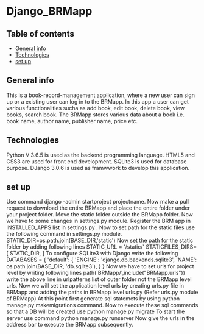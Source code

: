 # Django_BRMapp
## Table of contents
* [General info](#General_info)
* [Technologies](#Technologies)
* [set up](#set_up)

## General info
This is a book-record-management application, where a new user can sign up or a existing user can log in to the BRMapp.
In this app a user can get various functionalities sucha as add book, edit book, delete book, view books, search book.
The BRMapp stores various data about a book i.e. book name, author name, publisher name, price etc.

## Technologies
Python V 3.6.5  is used as the backend programming language.
HTML5 and CSS3 are used for front end development.
SQLite3 is used for database purpose.
DJango 3.0.6 is used as framwwork to develop this application.

## set up
Use command django -admin startproject projectname.
Now make a pull request to download the entire BRMapp and place the entire folder under your project folder.
Move the static folder outside the BRMapp folder.
Now we have to some changes in settings.py module.
Register the BRM app in INSTALLED_APPS list in settings.py .
Now to set path for the static files use the following command in settings.py module.
STATIC_DIR=os.path.join(BASE_DIR,'static')
Now set the path for the static folder by adding following lines
STATIC_URL = '/static/'
STATICFILES_DIRS=[
   STATIC_DIR,
]
To configure SQLite3 with Django write the following
DATABASES = {
    'default': {
        'ENGINE': 'django.db.backends.sqlite3',
        'NAME': os.path.join(BASE_DIR, 'db.sqlite3'),
    }
}
Now we have to set urls for project level by writing following lines
path('BRMapp/',include("BRMapp.urls"))
write the above line in urlpatterns list of outer folder not the BRMapp level urls.
Now we will set the application level urls by creating urls.py file in BRMapp and adding the paths in BRMapp level urls.py (Refer urls.py module of BRMapp)
At this point first generate sql statemets by using python manage.py makemigrations command.
Now to execute these sql commands so that a DB will be created use python manage.py migrate
To start the server use command python manage.py runserver
Now give the urls in the address bar to execute the BRMapp subsequently.



